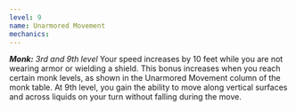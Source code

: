```yaml
---
level: 9
name: Unarmored Movement
mechanics:
---
```

_**Monk:** 3rd and 9th level_
Your speed increases by 10 feet while you are not wearing armor or wielding a shield. This bonus increases when you reach certain monk levels, as shown in the Unarmored Movement column of the monk table.
At 9th level, you gain the ability to move along vertical surfaces and across liquids on your turn without falling during the move.